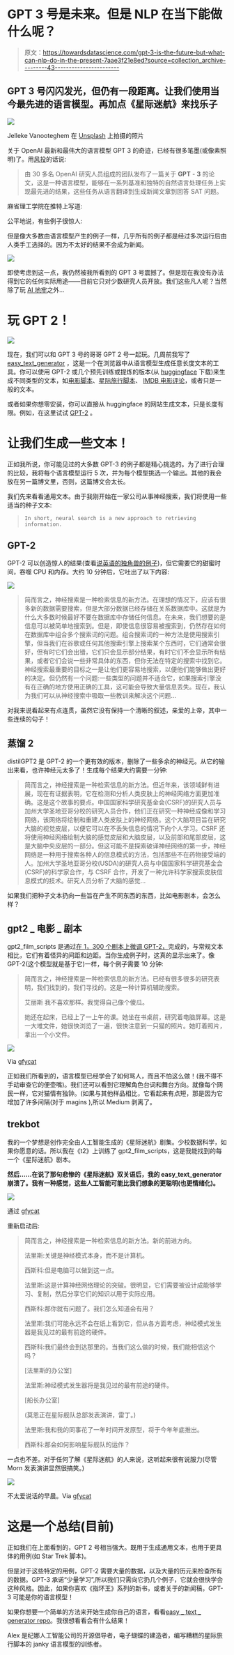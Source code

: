 # GPT 3 号是未来。但是 NLP 在当下能做什么呢？

> 原文：<https://towardsdatascience.com/gpt-3-is-the-future-but-what-can-nlp-do-in-the-present-7aae3f21e8ed?source=collection_archive---------43----------------------->

## GPT 3 号闪闪发光，但仍有一段距离。让我们使用当今最先进的语言模型。再加点《星际迷航》来找乐子

![](img/cf7393281e9065059584a8c6d3875440.png)

Jelleke Vanooteghem 在 [Unsplash](https://unsplash.com/s/photos/words?utm_source=unsplash&utm_medium=referral&utm_content=creditCopyText) 上拍摄的照片

关于 OpenAI 最新和最伟大的语言模型 GPT 3 的奇迹，已经有很多笔墨(或像素照明)了。用[风投](https://venturebeat.com/2020/05/29/openai-debuts-gigantic-gpt-3-language-model-with-175-billion-parameters/)的话说:

> 由 30 多名 OpenAI 研究人员组成的团队发布了一篇关于 **GPT** - **3** 的论文，这是一种语言模型，能够在一系列基准和独特的自然语言处理任务上实现最先进的结果，这些任务从语言翻译到生成新闻文章到回答 SAT 问题。

麻省理工学院在推特上写道:

公平地说，有些例子很惊人:

但是像大多数由语言模型产生的例子一样，几乎所有的例子都是经过多次运行后由人类手工选择的。因为不太好的结果不会成为新闻。

![](img/6a5cc64d4e5a92525c6a7ceb2a0fab07.png)

即使考虑到这一点，我仍然被我所看到的 GPT 3 号震撼了。但是现在我没有办法得到它的任何实际用途——目前它只对少数研究人员开放。我们这些凡人呢？当然除了玩 [AI 地牢](https://play.aidungeon.io/)之外…

# 玩 GPT 2！

![](img/eb5fe0d7de64d100b77dcaf459ed73e4.png)

现在，我们可以和 GPT 3 号的哥哥 GPT 2 号一起玩。几周前我写了 [easy_text_generator](https://github.com/alexcg1/easy_text_generator) ，这是一个在浏览器中从语言模型生成任意长度文本的工具。你可以使用 GPT-2 或几个预先训练或提炼的版本(从 [huggingface](https://huggingface.co/) 下载)来生成不同类型的文本，如[电影脚本](https://huggingface.co/cpierse/gpt2_film_scripts)、[星际旅行脚本](https://huggingface.co/alexcg1/trekbot)、 [IMDB 电影评论](https://huggingface.co/lvwerra/gpt2-imdb-pos)，或者只是一般的文本。

或者如果你想零安装，你可以直接从 huggingface 的网站生成文本，只是长度有限。例如，在这里试试 [GPT-2](https://huggingface.co/gpt2) 。

# 让我们生成一些文本！

正如我所说，你可能见过的大多数 GPT-3 的例子都是精心挑选的。为了进行合理的比较，我将每个语言模型运行 5 次，并为每个模型挑选一个输出。其他的我会放在另一篇博文里，否则，这篇博文会太长。

我们先来看看通用文本。由于我刚开始在一家公司从事神经搜索，我们将使用一些适当的种子文本:

> `In short, neural search is a new approach to retrieving information.`

## GPT-2

GPT-2 可以创造惊人的结果(查看[说英语的独角兽的例子](https://openai.com/blog/better-language-models/))，但它需要它的甜蜜时间，吞噬 CPU 和内存。大约 10 分钟后，它吐出了以下内容:

![](img/7f7cdd32a09587017f9aa9a22fdd7651.png)

> 简而言之，神经搜索是一种检索信息的新方法。在理想的情况下，应该有很多新的数据需要搜索，但是大部分数据已经存储在关系数据库中。这就是为什么大多数时候最好不要在数据库中存储任何信息。在未来，我们想要的是信息可以被简单地搜索到。但是，即使信息很容易被搜索到，仍然存在如何在数据库中组合多个搜索词的问题。组合搜索词的一种方法是使用搜索引擎，但当我们在谷歌或任何其他搜索引擎上搜索某个东西时，它们通常会很好，但有时它们会出错，它们只会显示部分结果，有时它们不会显示所有结果，或者它们会说一些非常具体的东西，但你无法在特定的搜索中找到它。神经搜索最重要的目标之一是让他们更容易地搜索，以便他们能够做出更好的决定。但仍然有一个问题:一些类型的问题并不适合它，如果搜索引擎没有在正确的地方使用正确的工具，这可能会导致大量信息丢失。现在，我认为我们可以从神经搜索中吸取一些教训来解决这个问题...

对我来说看起来有点连贯，虽然它没有保持一个清晰的叙述，亲爱的上帝，其中一些连续的句子！

## 蒸馏 2

distilGPT2 是 GPT-2 的一个更有效的版本，删除了一些多余的神经元。从它的输出来看，也许神经元太多了！生成每个结果大约需要一分钟:

> 简而言之，神经搜索是一种检索信息的新方法。但近年来，该领域鲜有进展，现在有证据表明，它在检测和分析人类皮肤上的神经网络方面更加准确。这是这个故事的要点。中国国家科学研究基金会(CSRF)的研究人员与加州大学圣地亚哥分校的研究人员合作，他们正在研究一种神经成像和学习网络，该网络将绘制和重建人类皮肤上的神经网络。这个大脑项目旨在研究大脑的视觉皮层，以便它可以在不丢失信息的情况下向个人学习。CSRF 还将使用神经网络绘制大脑的感觉皮层和大脑皮层，以及前部和尾部皮层，这是大脑中央皮层的一部分。但这可能不是探索破译神经网络的第一步，神经网络是一种用于搜索各种人的信息模式的方法，包括那些不在药物接受端的人。加州大学圣地亚哥分校(USDA)的研究人员与中国国家科学研究基金会(CSRF)的科学家合作，与 CSRF 合作，开发了一种允许科学家搜索皮肤信息模式的技术。研究人员分析了大脑的感觉...

如果我们把种子文本扔向一些旨在产生不同东西的东西，比如电影剧本，会怎么样？

## gpt2 _ 电影 _ 剧本

gpt2_film_scripts 是通过[在 1，300 个剧本上微调 GPT-2，](/film-script-generation-with-gpt-2-58601b00d371)完成的，与常规文本相比，它们有着怪异的间距和边距。当你生成例子时，这真的显示出来了。像 GPT-2(这个模型就是基于它)一样，每个例子需要 10 分钟:

> 简而言之，神经搜索是一种检索信息的新方法。已经有很多很多的研究表明，我们找到的，我们寻找的。这是一种计算机辅助搜索。
> 
> 艾丽斯
> 我不喜欢那样。我觉得自己像个傻瓜。
> 
> 她还在起床，已经上了一上午的课。她坐在书桌前，研究着电脑屏幕。这是一大堆文件，她很快浏览了一遍，很快注意到一只猫的照片。她盯着照片，拿出一个小文件。

![](img/dabcc658102b673a8e975ae093dbf895.png)

Via [gfycat](https://gfycat.com/thoseevenkinkajou)

正如我们所看到的，语言模型已经学会了如何骂人，而且不怕这么做！(我不得不手动审查它的便壶嘴)。我们还可以看到它理解角色台词和舞台方向。就像每个网民一样，它对猫情有独钟。(如果与其他样品相比，它看起来有点短，那是因为它增加了许多间隔(对于 magins ),所以 Medium 剥离了。

## trekbot

我的一个梦想是创作完全由人工智能生成的《星际迷航》剧集。少校数据科学，如果你愿意的话。所以我在《t2》上训练了 gpt2_film_scripts，这是我能找到的每一个《星际迷航》剧本。

**然后……在说了那句悲惨的《星际迷航》双关语后，我的 easy_text_generator 崩溃了。我有一种感觉，这些人工智能可能比我们想象的更聪明(也更情绪化)。**

![](img/9069b5018197bab7c5c5908aed9697dd.png)

通过 [gfycat](https://gfycat.com/scratchycalculatinggerbil-reactions-star-trek-the-next-generation)

重新启动后:

> 简而言之，神经搜索是一种检索信息的新方法。新的前进方向。
> 
> 法里斯:关键是神经模式本身，而不是计算机。
> 
> 西斯科:但是电脑可以做到这一点。
> 
> 法里斯:这是计算神经网络理论的突破。很明显，它们需要被设计成能够学习、复制，然后分享它们的知识以用于实际应用。
> 
> 西斯科:那你就有问题了。我们怎么知道会有用？
> 
> 法里斯:我们可能永远不会在纸上看到它，但从各方面考虑，神经模式发生器是我见过的最有前途的硬件。
> 
> 西斯科:我们最终会到达那里的。当我们这么做的时候，我们能相信这个吗？
> 
> [法里斯的办公室]
> 
> 法里斯:神经模式发生器将是我见过的最有前途的硬件。
> 
> [船长办公室]
> 
> (莫恩正在星际舰队总部发表演讲，雷丁。)
> 
> 法里斯:我和我的同事花了一年时间开发原型，将于今年年底推出。
> 
> 西斯科:那会如何影响星际舰队的运作？

一点也不差。对于任何了解《星际迷航》的人来说，这听起来很有说服力(尽管 Morn 发表演讲显然很搞笑。)

![](img/1d49a60a9542b1209893beb3a5ef96c3.png)

不太爱说话的早晨。Via [gfycat](https://gfycat.com/smartuntimelyangora-star-trek-deep-space-nine-who-mourns-for-morn)

# 这是一个总结(目前)

正如我们在上面看到的，GPT 2 号相当强大。既用于生成通用文本，也用于更具体的用例(如 Star Trek 脚本)。

但是对于这些特定的用例，GPT-2 需要大量的数据，以及大量的历元来检查所有的数据。GPT-3 承诺“少量学习”,所以我们只需向它扔几个例子，它就会很快学会这种风格。因此，如果你喜欢《指环王》系列的新书，或者关于<insert product="" here="">的新闻稿，GPT-3 可能是你的语言模型！</insert>

如果你想要一个简单的方法来开始生成你自己的语言，看看[easy _ text _ generator repo](https://github.com/alexcg1/easy_text_generator)。我很想看看会有什么结果！

Alex 是纪娜人工智能公司的开源倡导者，电子蝴蝶的建造者，编写糟糕的星际旅行脚本的 janky 语言模型的训练者。